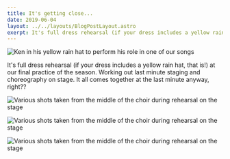 ```yaml
---
title: It's getting close...
date: 2019-06-04
layout: ../../layouts/BlogPostLayout.astro
exerpt: It's full dress rehearsal (if your dress includes a yellow rain hat, that is!)
---
```

![](/images/20190604_193607.jpg "Ken in his yellow rain hat to perform his role in one of our songs")

It's full dress rehearsal (if your dress includes a yellow rain hat, that is!) at our final practice of the season. Working out last minute staging and choreography on stage. It all comes together at the last minute anyway, right??

![](/images/20190604_193643.jpg "Various shots taken from the middle of the choir during rehearsal on the stage")

![](/images/20190604_191811.jpg "Various shots taken from the middle of the choir during rehearsal on the stage")

![](/images/20190604_200818.jpg "Various shots taken from the middle of the choir during rehearsal on the stage")
